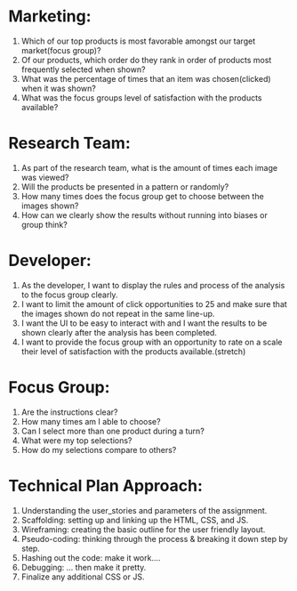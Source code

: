 # Marketing:
1. Which of our top products is most favorable amongst our target market(focus group)?
2. Of our products, which order do they rank in order of products most frequently selected when shown?
3. What was the percentage of times that an item was chosen(clicked) when it was shown?
4. What was the focus groups level of satisfaction with the products available?

# Research Team:
1. As part of the research team, what is the amount of times each image was viewed?
2. Will the products be presented in a pattern or randomly?
3. How many times does the focus group get to choose between the images shown?
4. How can we clearly show the results without running into biases or group think?

# Developer:
1. As the developer, I want to display the rules and process of the analysis to the focus group clearly.
2. I want to limit the amount of click opportunities to 25 and make sure that the images shown do not repeat in the same line-up.
3. I want the UI to be easy to interact with and I want the results to be shown clearly after the analysis has been completed.
4. I want to provide the focus group with an opportunity to rate on a scale their level of satisfaction with the products available.(stretch)

# Focus Group:
1. Are the instructions clear?
2. How many times am I able to choose?
3. Can I select more than one product during a turn?
4. What were my top selections?
5. How do my selections compare to others?

# Technical Plan Approach:
1. Understanding the user_stories and parameters of the assignment.
2. Scaffolding: setting up and linking up the HTML, CSS, and JS.
3. Wireframing: creating the basic outline for the user friendly layout.
4. Pseudo-coding: thinking through the process & breaking it down step by step.
5. Hashing out the code: make it work....
6. Debugging: ... then make it pretty.
7. Finalize any additional CSS or JS.
